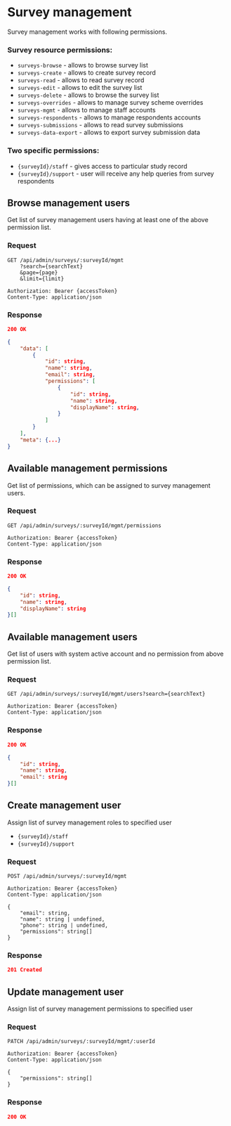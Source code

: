# Survey management

Survey management works with following permissions.

### Survey resource permissions:

- `surveys-browse` - allows to browse survey list
- `surveys-create` - allows to create survey record
- `surveys-read` - allows to read survey record
- `surveys-edit` - allows to edit the survey list
- `surveys-delete` - allows to browse the survey list
- `surveys-overrides` - allows to manage survey scheme overrides
- `surveys-mgmt` - allows to manage staff accounts
- `surveys-respondents` - allows to manage respondents accounts
- `surveys-submissions` - allows to read survey submissions
- `surveys-data-export` - allows to export survey submission data

### Two specific permissions:

- `{surveyId}/staff` - gives access to particular study record
- `{surveyId}/support` - user will receive any help queries from survey respondents

## Browse management users

Get list of survey management users having at least one of the above permission list.

### Request

```http
GET /api/admin/surveys/:surveyId/mgmt
    ?search={searchText}
    &page={page}
    &limit={limit}

Authorization: Bearer {accessToken}
Content-Type: application/json
```

### Response

```json
200 OK

{
    "data": [
        {
            "id": string,
            "name": string,
            "email": string,
            "permissions": [
                {
                    "id": string,
                    "name": string,
                    "displayName": string,
                }
            ]
        }
    ],
    "meta": {...}
}
```

## Available management permissions

Get list of permissions, which can be assigned to survey management users.

### Request

```http
GET /api/admin/surveys/:surveyId/mgmt/permissions

Authorization: Bearer {accessToken}
Content-Type: application/json
```

### Response

```json
200 OK

{
    "id": string,
    "name": string,
    "displayName": string
}[]
```

## Available management users

Get list of users with system active account and no permission from above permission list.

### Request

```http
GET /api/admin/surveys/:surveyId/mgmt/users?search={searchText}

Authorization: Bearer {accessToken}
Content-Type: application/json
```

### Response

```json
200 OK

{
    "id": string,
    "name": string,
    "email": string
}[]
```

## Create management user

Assign list of survey management roles to specified user

* `{surveyId}/staff`
* `{surveyId}/support`

### Request

```http
POST /api/admin/surveys/:surveyId/mgmt

Authorization: Bearer {accessToken}
Content-Type: application/json

{
    "email": string,
    "name": string | undefined,
    "phone": string | undefined,
    "permissions": string[]
}
```

### Response

```json
201 Created
```

## Update management user

Assign list of survey management permissions to specified user

### Request

```http
PATCH /api/admin/surveys/:surveyId/mgmt/:userId

Authorization: Bearer {accessToken}
Content-Type: application/json

{
    "permissions": string[]
}
```

### Response

```json
200 OK
```
